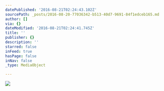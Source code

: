 ```yaml
---
datePublished: '2016-08-21T02:24:43.102Z'
sourcePath: _posts/2016-08-20-77036342-b513-40d7-9691-84f1edceb165.md
author: []
via: {}
dateModified: '2016-08-21T02:24:41.745Z'
title: ''
publisher: {}
description: ''
starred: false
inFeed: true
hasPage: false
inNav: false
_type: MediaObject

---
```

![](https://the-grid-user-content.s3-us-west-2.amazonaws.com/56ac2b90-54ff-430d-bad5-02d17b763e51.jpg)
